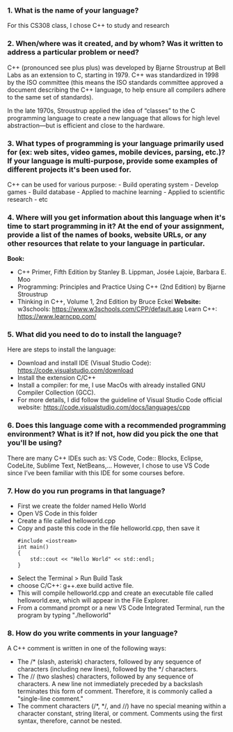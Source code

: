 ### 1. What is the name of your language?
For this CS308 class, I chose C++ to study and research

### 2. When/where was it created, and by whom? Was it written to address a particular problem or need?
C++ (pronounced see plus plus) was developed by Bjarne Stroustrup at Bell Labs as an extension to C, starting in 1979. C++ was standardized in 1998 by the ISO committee (this means the ISO standards committee approved a document describing the C++ language, to help ensure all compilers adhere to the same set of standards).

In the late 1970s, Stroustrup applied the idea of “classes” to the C programming language to create a new language that allows for high level abstraction—but is efficient and close to the hardware. 

### 3. What types of programming is your language primarily used for (ex: web sites, video games, mobile devices, parsing, etc.)? If your language is multi-purpose, provide some examples of different projects it's been used for.
C++ can be used for various purpose: 
    - Build operating system
    - Develop games
    - Build database
    - Applied to machine learning 
    - Applied to scientific research
    - etc 

### 4. Where will you get information about this language when it's time to start programming in it? At the end of your assignment, provide a list of the names of books, website URLs, or any other resources that relate to your language in particular.
**Book:**
- C++ Primer, Fifth Edition by  Stanley B. Lippman, Josée Lajoie, Barbara E. Moo 
- Programming: Principles and Practice Using C++ (2nd Edition) by Bjarne Stroustrup 
- Thinking in C++, Volume 1, 2nd Edition by Bruce Eckel
**Website:** 
w3schools: https://www.w3schools.com/CPP/default.asp
Learn C++: https://www.learncpp.com/

### 5. What did you need to do to install the language?
Here are steps to install the language:
- Download and  install IDE (Visual Studio Code): https://code.visualstudio.com/download
- Install the extension C/C++
- Install a compiler: for me, I use MacOs with already installed GNU Compiler Collection (GCC). 
- For more details, I did follow the guideline of Visual Studio Code official website: https://code.visualstudio.com/docs/languages/cpp
 
### 6. Does this language come with a recommended programming environment? What is it?  If not, how did you pick the one that you'll be using?
There are many C++ IDEs such as: VS Code, Code:: Blocks, Eclipse,  CodeLite, Sublime Text, NetBeans,... However, I chose to use VS Code since I’ve been familiar with this IDE for some courses before. 


### 7. How do you run programs in that language?
- First we create the folder named Hello World 
- Open VS Code in this folder
- Create a file called helloworld.cpp
- Copy and paste this code in the file helloworld.cpp, then save it
    ```
    #include <iostream>
    int main()
    {
        std::cout << "Hello World" << std::endl;
    }
    ```
- Select the Terminal > Run Build Task
- choose C/C++: g++.exe build active file.
- This will compile helloworld.cpp and create an executable file called helloworld.exe, which will appear in the File Explorer.
- From a command prompt or a new VS Code Integrated Terminal,  run the program by typing "./helloworld"

### 8. How do you write comments in your language?
A C++ comment is written in one of the following ways:
- The /* (slash, asterisk) characters, followed by any sequence of characters (including new lines), followed by the */ characters. 
- The // (two slashes) characters, followed by any sequence of characters. A new line not immediately preceded by a backslash terminates this form of comment. Therefore, it is commonly called a "single-line comment."
- The comment characters (/*, */, and //) have no special meaning within a character constant, string literal, or comment. Comments using the first syntax, therefore, cannot be nested.

